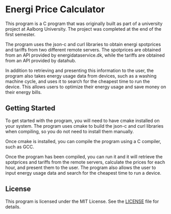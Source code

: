 # Energi Price Calculator

This program is a C program that was originally built as part of a university project at Aalborg University. The project was completed at the end of the first semester.

The program uses the json-c and curl libraries to obtain energi spotprices and tariffs from two different remote servers. The spotprices are obtained from an API provided by energidataservice.dk, while the tariffs are obtained from an API provided by datahub.

In addition to retrieving and presenting this information to the user, the program also takes energy usage data from devices, such as a washing machine cycle, and uses it to search for the cheapest time to run the device. This allows users to optimize their energy usage and save money on their energy bills.

## Getting Started

To get started with the program, you will need to have cmake installed on your system. The program uses cmake to build the json-c and curl libraries when compiling, so you do not need to install them manually.

Once cmake is installed, you can compile the program using a C compiler, such as GCC.

Once the program has been compiled, you can run it and it will retrieve the spotprices and tariffs from the remote servers, calculate the prices for each hour, and present them to the user. The program also allows the user to input energy usage data and search for the cheapest time to run a device.

## License

This program is licensed under the MIT License. See the [LICENSE](LICENSE.md) file for details.
